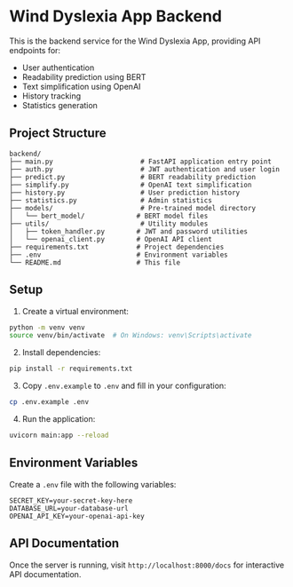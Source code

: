 # Wind Dyslexia App Backend

This is the backend service for the Wind Dyslexia App, providing API endpoints for:
- User authentication
- Readability prediction using BERT
- Text simplification using OpenAI
- History tracking
- Statistics generation

## Project Structure

```
backend/
├── main.py                      # FastAPI application entry point
├── auth.py                      # JWT authentication and user login
├── predict.py                   # BERT readability prediction
├── simplify.py                  # OpenAI text simplification
├── history.py                   # User prediction history
├── statistics.py                # Admin statistics
├── models/                      # Pre-trained model directory
│   └── bert_model/             # BERT model files
├── utils/                       # Utility modules
│   ├── token_handler.py        # JWT and password utilities
│   └── openai_client.py        # OpenAI API client
├── requirements.txt            # Project dependencies
├── .env                        # Environment variables
└── README.md                   # This file
```

## Setup

1. Create a virtual environment:
```bash
python -m venv venv
source venv/bin/activate  # On Windows: venv\Scripts\activate
```

2. Install dependencies:
```bash
pip install -r requirements.txt
```

3. Copy `.env.example` to `.env` and fill in your configuration:
```bash
cp .env.example .env
```

4. Run the application:
```bash
uvicorn main:app --reload
```

## Environment Variables

Create a `.env` file with the following variables:
```
SECRET_KEY=your-secret-key-here
DATABASE_URL=your-database-url
OPENAI_API_KEY=your-openai-api-key
```

## API Documentation

Once the server is running, visit `http://localhost:8000/docs` for interactive API documentation.
